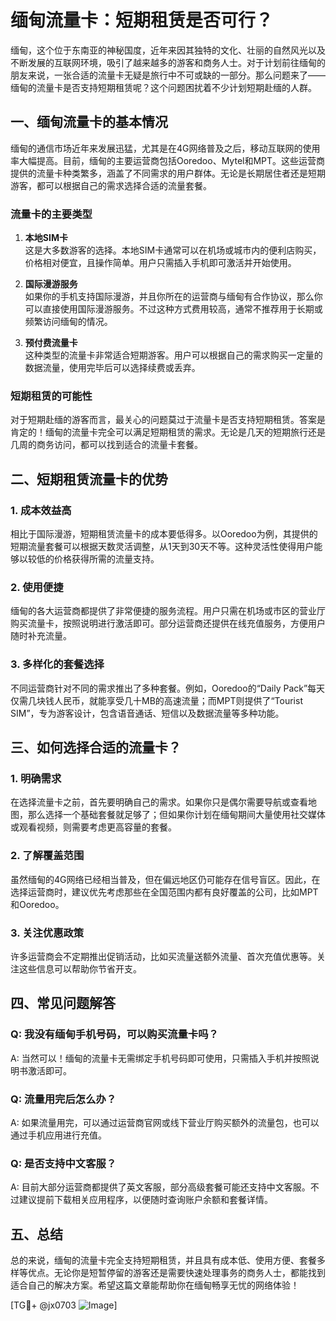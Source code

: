 # 缅甸流量卡：短期租赁是否可行？

缅甸，这个位于东南亚的神秘国度，近年来因其独特的文化、壮丽的自然风光以及不断发展的互联网环境，吸引了越来越多的游客和商务人士。对于计划前往缅甸的朋友来说，一张合适的流量卡无疑是旅行中不可或缺的一部分。那么问题来了——缅甸的流量卡是否支持短期租赁呢？这个问题困扰着不少计划短期赴缅的人群。

## 一、缅甸流量卡的基本情况

缅甸的通信市场近年来发展迅猛，尤其是在4G网络普及之后，移动互联网的使用率大幅提高。目前，缅甸的主要运营商包括Ooredoo、Mytel和MPT。这些运营商提供的流量卡种类繁多，涵盖了不同需求的用户群体。无论是长期居住者还是短期游客，都可以根据自己的需求选择合适的流量套餐。

### 流量卡的主要类型

1. **本地SIM卡**  
   这是大多数游客的选择。本地SIM卡通常可以在机场或城市内的便利店购买，价格相对便宜，且操作简单。用户只需插入手机即可激活并开始使用。

2. **国际漫游服务**  
   如果你的手机支持国际漫游，并且你所在的运营商与缅甸有合作协议，那么你可以直接使用国际漫游服务。不过这种方式费用较高，通常不推荐用于长期或频繁访问缅甸的情况。

3. **预付费流量卡**  
   这种类型的流量卡非常适合短期游客。用户可以根据自己的需求购买一定量的数据流量，使用完毕后可以选择续费或丢弃。

### 短期租赁的可能性

对于短期赴缅的游客而言，最关心的问题莫过于流量卡是否支持短期租赁。答案是肯定的！缅甸的流量卡完全可以满足短期租赁的需求。无论是几天的短期旅行还是几周的商务访问，都可以找到适合的流量卡套餐。

## 二、短期租赁流量卡的优势

### 1. 成本效益高
相比于国际漫游，短期租赁流量卡的成本要低得多。以Ooredoo为例，其提供的短期流量套餐可以根据天数灵活调整，从1天到30天不等。这种灵活性使得用户能够以较低的价格获得所需的流量支持。

### 2. 使用便捷
缅甸的各大运营商都提供了非常便捷的服务流程。用户只需在机场或市区的营业厅购买流量卡，按照说明进行激活即可。部分运营商还提供在线充值服务，方便用户随时补充流量。

### 3. 多样化的套餐选择
不同运营商针对不同的需求推出了多种套餐。例如，Ooredoo的“Daily Pack”每天仅需几块钱人民币，就能享受几十MB的高速流量；而MPT则提供了“Tourist SIM”，专为游客设计，包含语音通话、短信以及数据流量等多种功能。

## 三、如何选择合适的流量卡？

### 1. 明确需求
在选择流量卡之前，首先要明确自己的需求。如果你只是偶尔需要导航或查看地图，那么选择一个基础套餐就足够了；但如果你计划在缅甸期间大量使用社交媒体或观看视频，则需要考虑更高容量的套餐。

### 2. 了解覆盖范围
虽然缅甸的4G网络已经相当普及，但在偏远地区仍可能存在信号盲区。因此，在选择运营商时，建议优先考虑那些在全国范围内都有良好覆盖的公司，比如MPT和Ooredoo。

### 3. 关注优惠政策
许多运营商会不定期推出促销活动，比如买流量送额外流量、首次充值优惠等。关注这些信息可以帮助你节省开支。

## 四、常见问题解答

### Q: 我没有缅甸手机号码，可以购买流量卡吗？
A: 当然可以！缅甸的流量卡无需绑定手机号码即可使用，只需插入手机并按照说明书激活即可。

### Q: 流量用完后怎么办？
A: 如果流量用完，可以通过运营商官网或线下营业厅购买额外的流量包，也可以通过手机应用进行充值。

### Q: 是否支持中文客服？
A: 目前大部分运营商都提供了英文客服，部分高级套餐可能还支持中文客服。不过建议提前下载相关应用程序，以便随时查询账户余额和套餐详情。

## 五、总结

总的来说，缅甸的流量卡完全支持短期租赁，并且具有成本低、使用方便、套餐多样等优点。无论你是短暂停留的游客还是需要快速处理事务的商务人士，都能找到适合自己的解决方案。希望这篇文章能帮助你在缅甸畅享无忧的网络体验！

[TG💪+ @jx0703 ![Image](https://github.com/user-attachments/assets/dbca1d08-cadb-493c-b0ec-ad6f7a83f270)]